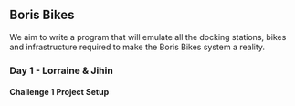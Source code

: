 ## Boris Bikes 

We aim to write a program that will emulate all the docking stations, bikes and infrastructure required to make the Boris Bikes system a reality.

### Day 1 - Lorraine & Jihin 

#### Challenge 1 Project Setup
